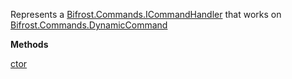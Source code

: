 Represents a [Bifrost.Commands.ICommandHandler](Bifrost.Commands.ICommandHandler) that works on [Bifrost.Commands.DynamicCommand](Bifrost.Commands.DynamicCommand)

**Methods**

[ctor](Bifrost.Commands.DynamicCommandHandler.ctor)

